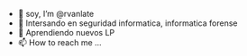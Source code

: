 - 👋 soy, I’m @rvanlate
- 👀 Intersando en seguridad informatica, informatica forense
- 🌱 Aprendiendo nuevos LP
- 📫 How to reach me ...

<!---
no me busquen, aun no hago nada malo.
--->
